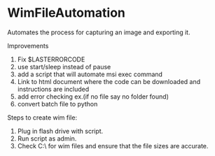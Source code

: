 # WimFileAutomation  
Automates the process for capturing an image and exporting it.

Improvements
1. Fix $LASTERRORCODE
3. use start/sleep instead of pause
4. add a script that will automate msi exec command
5. Link to html document where the code can be downloaded and instructions are included
7. add error checking ex.(if no file say no folder found)
8. convert batch file to python

Steps to create wim file:
1. Plug in flash drive with script.
2. Run script as admin.
3. Check C:\ for wim files and ensure that the file sizes are accurate.
